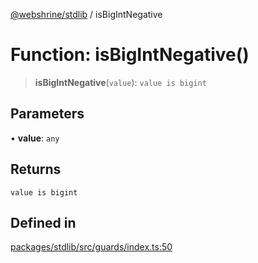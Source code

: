 [@webshrine/stdlib](../globals.md) / isBigIntNegative

# Function: isBigIntNegative()

> **isBigIntNegative**(`value`): `value is bigint`

## Parameters

• **value**: `any`

## Returns

`value is bigint`

## Defined in

[packages/stdlib/src/guards/index.ts:50](https://github.com/webshrine/webshrine/blob/8cedc3f2efca3108f17475a5ce8404715d0d24a5/packages/stdlib/src/guards/index.ts#L50)
